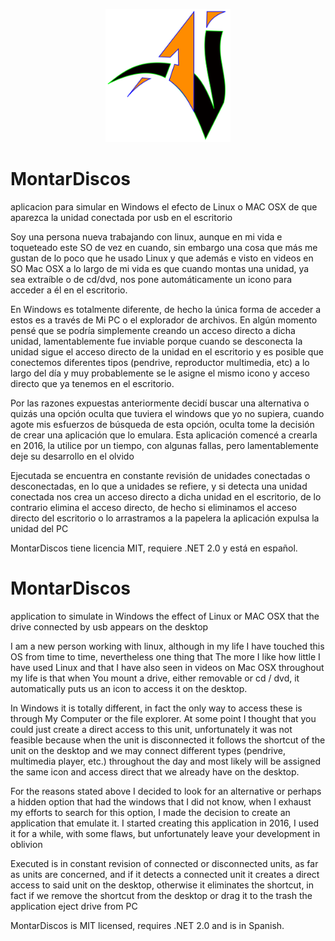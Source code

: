 <p align="center">
    <img src="MontarDiscos/favicon.svg" width="200" title="images">
</p>


# MontarDiscos
aplicacion para simular en Windows el efecto de Linux o MAC OSX de que aparezca la unidad conectada por usb en el escritorio

Soy una persona nueva trabajando con linux, aunque en mi vida e toqueteado este SO de vez en cuando, sin embargo una cosa que
más me gustan de lo poco que he usado Linux y que además e visto en videos en SO Mac OSX a lo largo de mi vida es que cuando 
montas una unidad, ya sea extraíble o de cd/dvd, nos pone automáticamente un icono para acceder a él en el escritorio.

En Windows es totalmente diferente, de hecho la única forma de acceder a estos es a través de Mi PC o el explorador de archivos.
En algún momento pensé que se podría simplemente creando un acceso directo a dicha unidad, lamentablemente fue inviable porque
cuando se desconecta la unidad sigue el acceso directo de la unidad en el escritorio y es posible que conectemos diferentes
tipos (pendrive, reproductor multimedia, etc) a lo largo del día y muy probablemente se le asigne el mismo icono y acceso 
directo que ya tenemos en el escritorio.

Por las razones expuestas anteriormente decidí buscar una alternativa o quizás una opción oculta que tuviera el windows 
que yo no supiera, cuando agote mis esfuerzos de búsqueda de esta opción, oculta tome la decisión de crear una aplicación que 
lo emulara. Esta aplicación comencé a crearla en 2016, la utilice por un tiempo, con algunas fallas, pero lamentablemente
deje su desarrollo en el olvido

Ejecutada se encuentra en constante revisión de unidades conectadas o desconectadas, en lo que a unidades se refiere, 
y si detecta una unidad conectada nos crea un acceso directo a dicha unidad en el escritorio, de lo contrario elimina el 
acceso directo, de hecho si eliminamos el acceso directo del escritorio o lo arrastramos a la papelera la aplicación 
expulsa la unidad del PC

MontarDiscos tiene licencia MIT, requiere .NET 2.0 y está en español.

# MontarDiscos
application to simulate in Windows the effect of Linux or MAC OSX that the drive connected by usb appears on the desktop

I am a new person working with linux, although in my life I have touched this OS from time to time, nevertheless one thing that
The more I like how little I have used Linux and that I have also seen in videos on Mac OSX throughout my life is that when
You mount a drive, either removable or cd / dvd, it automatically puts us an icon to access it on the desktop.

In Windows it is totally different, in fact the only way to access these is through My Computer or the file explorer.
At some point I thought that you could just create a direct access to this unit, unfortunately it was not feasible because
when the unit is disconnected it follows the shortcut of the unit on the desktop and we may connect different
types (pendrive, multimedia player, etc.) throughout the day and most likely will be assigned the same icon and access
direct that we already have on the desktop.

For the reasons stated above I decided to look for an alternative or perhaps a hidden option that had the windows
that I did not know, when I exhaust my efforts to search for this option, I made the decision to create an application that
emulate it. I started creating this application in 2016, I used it for a while, with some flaws, but unfortunately
leave your development in oblivion

Executed is in constant revision of connected or disconnected units, as far as units are concerned,
and if it detects a connected unit it creates a direct access to said unit on the desktop, otherwise it eliminates the
shortcut, in fact if we remove the shortcut from the desktop or drag it to the trash the application
eject drive from PC

MontarDiscos is MIT licensed, requires .NET 2.0 and is in Spanish.
